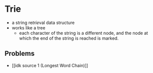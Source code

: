 # Trie
- a string re*trie*val data structure
- works like a tree
	- each character of the string is a different node, and the node at which the end of the string is reached is marked.
## Problems
- [[idk source 1 (Longest Word Chain)]]